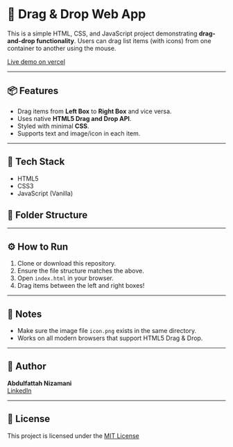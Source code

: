 # 🚀 Drag & Drop Web App

This is a simple HTML, CSS, and JavaScript project demonstrating **drag-and-drop functionality**. Users can drag list items (with icons) from one container to another using the mouse.

[Live demo on vercel](https://drag-drop-app-nine.vercel.app/)

---

## 📦 Features

- Drag items from **Left Box** to **Right Box** and vice versa.
- Uses native **HTML5 Drag and Drop API**.
- Styled with minimal **CSS**.
- Supports text and image/icon in each item.

---

## 🧰 Tech Stack

- HTML5
- CSS3
- JavaScript (Vanilla)



## 📂 Folder Structure


---

## ⚙️ How to Run

1. Clone or download this repository.
2. Ensure the file structure matches the above.
3. Open `index.html` in your browser.
4. Drag items between the left and right boxes!

---

## 📌 Notes

- Make sure the image file `icon.png` exists in the same directory.
- Works on all modern browsers that support HTML5 Drag & Drop.

---

## 👤 Author

**Abdulfattah Nizamani**  
[LinkedIn](https://linkedin.com/in/fattahniz)

---

## 📄 License

This project is licensed under the [MIT License](https://choosealicense.com/licenses/mit/)

